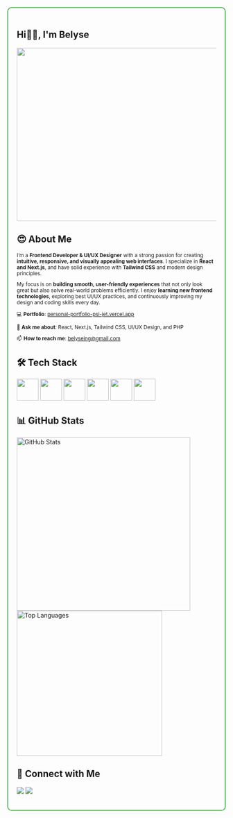 <div style="border:2px solid #4CAF50; padding:20px; border-radius:10px;">
  
## Hi🙋‍♂️, I'm Belyse

<p>
  <img src="https://github.com/belyseing/belyseing/blob/main/coding.jpg?raw=true" width="500"  height="400"/>
</p>

## 😍 About Me

<small> 

I’m a <b>Frontend Developer & UI/UX Designer</b> with a strong passion for creating <b>intuitive, responsive, and visually appealing web interfaces</b>. I specialize in <b>React and Next.js</b>, and have solid experience with <b>Tailwind CSS</b> and modern design principles.

My focus is on **building smooth, user-friendly experiences** that not only look great but also solve real-world problems efficiently. I enjoy **learning new frontend technologies**, exploring best UI/UX practices, and continuously improving my design and coding skills every day.

💻 **Portfolio**: <a href="https://personal-portfolio-psi-jet.vercel.app" target="_blank">personal-portfolio-psi-jet.vercel.app</a>

💬 **Ask me about**: React, Next.js, Tailwind CSS, UI/UX Design, and PHP

📫 **How to reach me**: belyseing@gmail.com

</small>

## 🛠 Tech Stack  

<p>
  <img src="https://cdn.jsdelivr.net/gh/devicons/devicon/icons/html5/html5-original.svg" width="50" /> 
  <img src="https://cdn.jsdelivr.net/gh/devicons/devicon/icons/css3/css3-original.svg" width="50" /> 
  <img src="https://cdn.jsdelivr.net/gh/devicons/devicon/icons/javascript/javascript-original.svg" width="50" /> 
  <img src="https://cdn.jsdelivr.net/gh/devicons/devicon/icons/react/react-original.svg" width="50" /> 
  <img src="https://cdn.jsdelivr.net/gh/devicons/devicon/icons/nextjs/nextjs-original.svg" width="50" /> 
  <img src="https://cdn.jsdelivr.net/gh/devicons/devicon/icons/tailwindcss/tailwindcss-original.svg" width="50" />
</p>

## 📊 GitHub Stats  
<p>
  <img src="https://github-readme-stats.vercel.app/api?username=belyseing&show_icons=true&theme=radical" alt="GitHub Stats" width="400"/>
  <img src="https://github-readme-stats.vercel.app/api/top-langs/?username=belyseing&layout=compact&theme=radical" alt="Top Languages" width="335"/>
</p>

## 👊 Connect with Me  
<p>
  <a href="https://x.com/belyseing"><img src="https://img.shields.io/badge/Twitter-%231DA1F2.svg?&style=for-the-badge&logo=twitter&logoColor=white" /></a>
  <a href="https://www.linkedin.com/in/ingabire-belyse/"><img src="https://img.shields.io/badge/LinkedIn-%230077B5.svg?&style=for-the-badge&logo=linkedin&logoColor=white" /></a>
</p>

</div>
